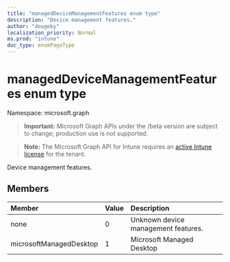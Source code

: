 ```yaml
---
title: "managedDeviceManagementFeatures enum type"
description: "Device management features."
author: "dougeby"
localization_priority: Normal
ms.prod: "intune"
doc_type: enumPageType
---
```


# managedDeviceManagementFeatures enum type

Namespace: microsoft.graph

> **Important:** Microsoft Graph APIs under the /beta version are subject to change; production use is not supported.

> **Note:** The Microsoft Graph API for Intune requires an [active Intune license](https://go.microsoft.com/fwlink/?linkid=839381) for the tenant.

Device management features.

## Members
|Member|Value|Description|
|:---|:---|:---|
|none|0|Unknown device management features.|
|microsoftManagedDesktop|1|Microsoft Managed Desktop|




